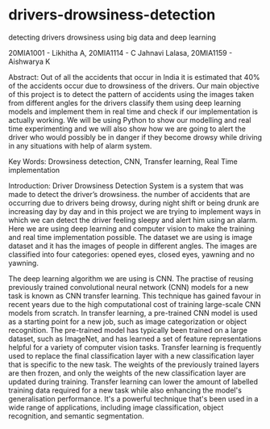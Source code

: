 # drivers-drowsiness-detection
detecting drivers drowsiness using big data and deep learning

20MIA1001 - Likhitha A, 20MIA1114 - C Jahnavi Lalasa, 20MIA1159 - Aishwarya K 

Abstract: Out of all the accidents that occur in India it is estimated that 40% of the accidents occur due to drowsiness of the drivers. Our main objective of this project is to detect the pattern of accidents using the images taken from different angles for the drivers classify them using deep learning models and implement them in real time and check if our implementation is actually working. We will be using Python to show our modelling and real time experimenting and we will also show how we are going to alert the driver who would possibly be in danger if they become drowsy while driving in any situations with help of alarm system.

Key Words: Drowsiness detection, CNN, Transfer learning, Real Time implementation

Introduction:
Driver Drowsiness Detection System is a system that was made to detect the driver’s drowsiness. the number of accidents that are occurring due to drivers being drowsy, during night shift or being drunk are increasing day by day and in this project we are trying to implement ways in which we can detect the driver feeling sleepy and alert him using an alarm. Here we are using deep learning and computer vision to make the training and real time implementation possible. The dataset we are using is image dataset and it has the images of people in different angles. The images are classified into four categories:  opened eyes, closed eyes, yawning and no yawning.

The deep learning algorithm we are using is CNN. The practise of reusing previously trained convolutional neural network (CNN) models for a new task is known as CNN transfer learning. This technique has gained favour in recent years due to the high computational cost of training large-scale CNN models from scratch.
In transfer learning, a pre-trained CNN model is used as a starting point for a new job, such as image categorization or object recognition. The pre-trained model has typically been trained on a large dataset, such as ImageNet, and has learned a set of feature representations helpful for a variety of computer vision tasks.
Transfer learning is frequently used to replace the final classification layer with a new classification layer that is specific to the new task. The weights of the previously trained layers are then frozen, and only the weights of the new classification layer are updated during training.
Transfer learning can lower the amount of labelled training data required for a new task while also enhancing the model's generalisation performance. It's a powerful technique that's been used in a wide range of applications, including image classification, object recognition, and semantic segmentation.
